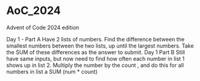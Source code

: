 # AoC_2024
Advent of Code 2024 edition

Day 1 - Part A
    Have 2 lists of numbers. Find the difference between the smallest numbers between the two lists, up until the largest numbers. Take the SUM of these differences as the answer to submit.
Day 1 Part B
    Still have same inputs, but now need to find how often each number in list 1 shows up in list 2. Multiply the number by the count , and do this for all numbers in list a
        SUM (num * count)
